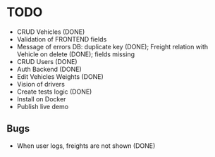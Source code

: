 # TODO
- CRUD Vehicles (DONE)
- Validation of FRONTEND fields
- Message of errors DB: duplicate key (DONE); Freight relation with Vehicle on delete (DONE); fields missing
- CRUD Users (DONE) 
- Auth Backend (DONE)
- Edit Vehicles Weights (DONE) 
- Vision of drivers
- Create tests logic (DONE)
- Install on Docker
- Publish live demo

## Bugs

 - When user logs, freights are not shown (DONE)

